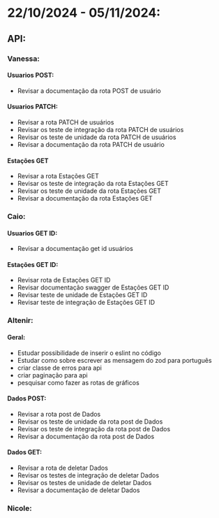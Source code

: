 # 22/10/2024 - 05/11/2024:

## API:

### Vanessa:

#### Usuarios POST:
- Revisar a documentação da rota POST de usuário
#### Usuarios PATCH:
- Revisar a rota PATCH de usuários 
- Revisar os teste de integração da rota PATCH de usuários 
- Revisar os teste de unidade da rota PATCH de usuários 
- Revisar a documentação da rota PATCH de usuário
#### Estações GET
- Revisar a rota Estações GET 
- Revisar os teste de integração da rota Estações GET 
- Revisar os teste de unidade da rota Estações GET
- Revisar a documentação da rota Estações GET

### Caio:
#### Usuarios GET ID:

- Revisar a documentação get id usuários
#### Estações GET ID:
- Revisar rota de Estações GET ID
- Revisar documentação swagger de Estações GET ID
- Revisar teste de unidade de Estações GET ID
- Revisar teste de integração de Estações GET ID



### Altenir:
#### Geral:
- Estudar possibilidade de inserir o eslint no código
- Estudar como sobre escrever as mensagem do zod para português
- criar classe de erros para api
- criar paginação para api
- pesquisar como fazer as rotas de gráficos

#### Dados POST:
- Revisar a rota post de Dados
- Revisar os teste de unidade da rota post de Dados
- Revisar os teste de integração da rota post de Dados
- Revisar a documentação da rota post de Dados
#### Dados GET:
- Revisar a rota de deletar Dados 
- Revisar os testes de integração de deletar Dados
- Revisar os testes de unidade de deletar Dados
- Revisar a documentação de deletar Dados



### Nicole: 


